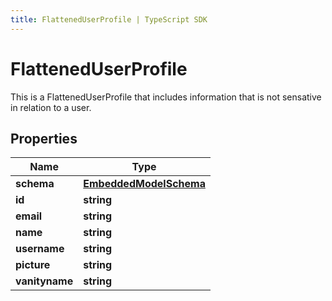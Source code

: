 ```yaml
---
title: FlattenedUserProfile | TypeScript SDK
---
```



# FlattenedUserProfile

This is a FlattenedUserProfile that includes information that is not sensative in relation to a user.

## Properties

Name | Type
------------ | -------------
**schema** | [**EmbeddedModelSchema**](EmbeddedModelSchema)
**id** | **string**
**email** | **string**
**name** | **string**
**username** | **string**
**picture** | **string**
**vanityname** | **string**


